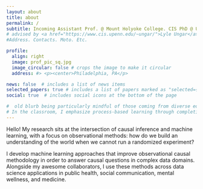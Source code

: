 ```yaml
---
layout: about
title: about
permalink: /
subtitle: Incoming Assistant Prof. @ Mount Holyoke College. CIS PhD @ UPenn, former Scientist/PM @ Roblox. #<a href='#'>Univeristy of Pennsylvania</a>. <a href='#'>Roblox</a>. 
# advised by <a href="https://www.cis.upenn.edu/~ungar/">Lyle Ungar</a> and <a href="https://kordinglab.com/">Konrad Kording</a>.
#Address. Contacts. Moto. Etc.

profile:
  align: right
  image: prof_pic_sq.jpg
  image_circular: false # crops the image to make it circular
  address: #> <p><center>Philadelphia, PA</p>

news: false  # includes a list of news items
selected_papers: true # includes a list of papers marked as "selected={true}"
social: true  # includes social icons at the bottom of the page

#  old blurb being particularly mindful of those coming from diverse educational backgrounds outside of the sciences and engineering.
# In the classroom, I emphasize process-based learning through completion-graded assignments and continual student feedback throughout the lifecycle of a course. I believe in understanding students’ individual starting points and engaging with them from there, being particularly mindful of those coming from diverse educational backgrounds outside of the sciences and engineering.
---
```


Hello! My research sits at the intersection of causal inference and machine learning, with a focus on observational methods: how do we build an understanding of the world when we cannot run a randomized experiment? 

I develop machine learning approaches that improve observational causal methodology in order to answer causal questions in complex data domains. Alongside my awesome collaborators, I use these methods across data science applications in public health, social communication, mental wellness, and medicine.